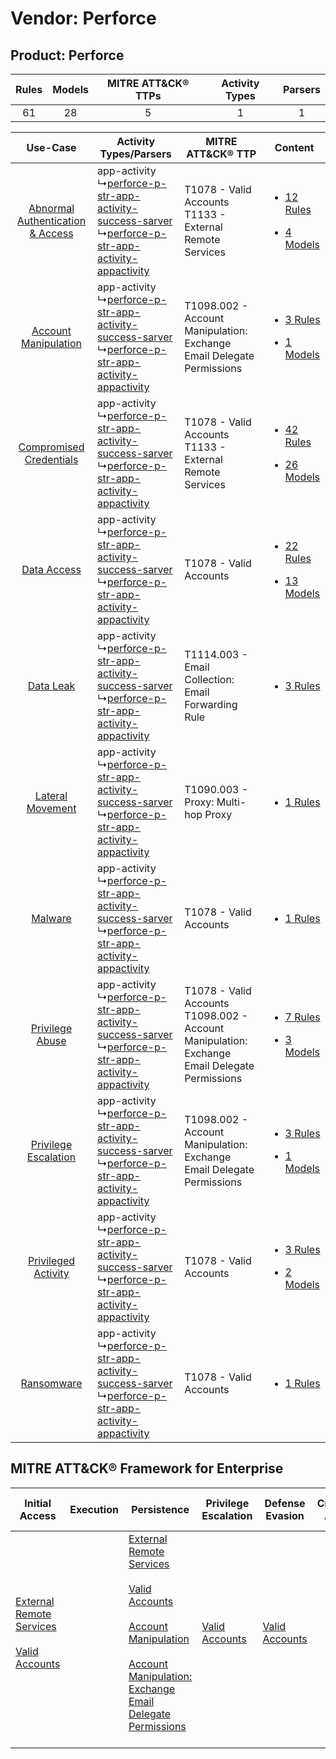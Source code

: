 Vendor: Perforce
================
Product: Perforce
-----------------
| Rules | Models | MITRE ATT&CK® TTPs | Activity Types | Parsers |
|:-----:|:------:|:------------------:|:--------------:|:-------:|
|  61   |   28   |         5          |       1        |    1    |

|    Use-Case    | Activity Types/Parsers    | MITRE ATT&CK® TTP    | Content    |
|:----:| ---- | ---- | ---- |
| [Abnormal Authentication & Access](../../../UseCases/uc_abnormal_authentication_&_access.md) |  app-activity<br> ↳[perforce-p-str-app-activity-success-sarver](Ps/pC_perforcepstrappactivitysuccesssarver.md)<br> ↳[perforce-p-str-app-activity-appactivity](Ps/pC_perforcepstrappactivityappactivity.md)<br> | T1078 - Valid Accounts<br>T1133 - External Remote Services<br>    | [<ul><li>12 Rules</li></ul><ul><li>4 Models</li></ul>](RM/r_m_perforce_perforce_Abnormal_Authentication_&_Access.md) |
|    [Account Manipulation](../../../UseCases/uc_account_manipulation.md)    |  app-activity<br> ↳[perforce-p-str-app-activity-success-sarver](Ps/pC_perforcepstrappactivitysuccesssarver.md)<br> ↳[perforce-p-str-app-activity-appactivity](Ps/pC_perforcepstrappactivityappactivity.md)<br> | T1098.002 - Account Manipulation: Exchange Email Delegate Permissions<br>    | [<ul><li>3 Rules</li></ul><ul><li>1 Models</li></ul>](RM/r_m_perforce_perforce_Account_Manipulation.md)    |
|          [Compromised Credentials](../../../UseCases/uc_compromised_credentials.md)          |  app-activity<br> ↳[perforce-p-str-app-activity-success-sarver](Ps/pC_perforcepstrappactivitysuccesssarver.md)<br> ↳[perforce-p-str-app-activity-appactivity](Ps/pC_perforcepstrappactivityappactivity.md)<br> | T1078 - Valid Accounts<br>T1133 - External Remote Services<br>    | [<ul><li>42 Rules</li></ul><ul><li>26 Models</li></ul>](RM/r_m_perforce_perforce_Compromised_Credentials.md)         |
|    [Data Access](../../../UseCases/uc_data_access.md)    |  app-activity<br> ↳[perforce-p-str-app-activity-success-sarver](Ps/pC_perforcepstrappactivitysuccesssarver.md)<br> ↳[perforce-p-str-app-activity-appactivity](Ps/pC_perforcepstrappactivityappactivity.md)<br> | T1078 - Valid Accounts<br>    | [<ul><li>22 Rules</li></ul><ul><li>13 Models</li></ul>](RM/r_m_perforce_perforce_Data_Access.md)    |
|    [Data Leak](../../../UseCases/uc_data_leak.md)    |  app-activity<br> ↳[perforce-p-str-app-activity-success-sarver](Ps/pC_perforcepstrappactivitysuccesssarver.md)<br> ↳[perforce-p-str-app-activity-appactivity](Ps/pC_perforcepstrappactivityappactivity.md)<br> | T1114.003 - Email Collection: Email Forwarding Rule<br>    | [<ul><li>3 Rules</li></ul>](RM/r_m_perforce_perforce_Data_Leak.md)    |
|    [Lateral Movement](../../../UseCases/uc_lateral_movement.md)    |  app-activity<br> ↳[perforce-p-str-app-activity-success-sarver](Ps/pC_perforcepstrappactivitysuccesssarver.md)<br> ↳[perforce-p-str-app-activity-appactivity](Ps/pC_perforcepstrappactivityappactivity.md)<br> | T1090.003 - Proxy: Multi-hop Proxy<br>    | [<ul><li>1 Rules</li></ul>](RM/r_m_perforce_perforce_Lateral_Movement.md)    |
|    [Malware](../../../UseCases/uc_malware.md)    |  app-activity<br> ↳[perforce-p-str-app-activity-success-sarver](Ps/pC_perforcepstrappactivitysuccesssarver.md)<br> ↳[perforce-p-str-app-activity-appactivity](Ps/pC_perforcepstrappactivityappactivity.md)<br> | T1078 - Valid Accounts<br>    | [<ul><li>1 Rules</li></ul>](RM/r_m_perforce_perforce_Malware.md)    |
|    [Privilege Abuse](../../../UseCases/uc_privilege_abuse.md)    |  app-activity<br> ↳[perforce-p-str-app-activity-success-sarver](Ps/pC_perforcepstrappactivitysuccesssarver.md)<br> ↳[perforce-p-str-app-activity-appactivity](Ps/pC_perforcepstrappactivityappactivity.md)<br> | T1078 - Valid Accounts<br>T1098.002 - Account Manipulation: Exchange Email Delegate Permissions<br> | [<ul><li>7 Rules</li></ul><ul><li>3 Models</li></ul>](RM/r_m_perforce_perforce_Privilege_Abuse.md)    |
|    [Privilege Escalation](../../../UseCases/uc_privilege_escalation.md)    |  app-activity<br> ↳[perforce-p-str-app-activity-success-sarver](Ps/pC_perforcepstrappactivitysuccesssarver.md)<br> ↳[perforce-p-str-app-activity-appactivity](Ps/pC_perforcepstrappactivityappactivity.md)<br> | T1098.002 - Account Manipulation: Exchange Email Delegate Permissions<br>    | [<ul><li>3 Rules</li></ul><ul><li>1 Models</li></ul>](RM/r_m_perforce_perforce_Privilege_Escalation.md)    |
|    [Privileged Activity](../../../UseCases/uc_privileged_activity.md)    |  app-activity<br> ↳[perforce-p-str-app-activity-success-sarver](Ps/pC_perforcepstrappactivitysuccesssarver.md)<br> ↳[perforce-p-str-app-activity-appactivity](Ps/pC_perforcepstrappactivityappactivity.md)<br> | T1078 - Valid Accounts<br>    | [<ul><li>3 Rules</li></ul><ul><li>2 Models</li></ul>](RM/r_m_perforce_perforce_Privileged_Activity.md)    |
|    [Ransomware](../../../UseCases/uc_ransomware.md)    |  app-activity<br> ↳[perforce-p-str-app-activity-success-sarver](Ps/pC_perforcepstrappactivitysuccesssarver.md)<br> ↳[perforce-p-str-app-activity-appactivity](Ps/pC_perforcepstrappactivityappactivity.md)<br> | T1078 - Valid Accounts<br>    | [<ul><li>1 Rules</li></ul>](RM/r_m_perforce_perforce_Ransomware.md)    |

MITRE ATT&CK® Framework for Enterprise
--------------------------------------
| Initial Access                                                                                                                                   | Execution | Persistence                                                                                                                                                                                                                                                                                                                                 | Privilege Escalation                                                | Defense Evasion                                                     | Credential Access | Discovery | Lateral Movement | Collection                                                                                                                                                            | Command and Control                                                                                                                       | Exfiltration | Impact |
| ------------------------------------------------------------------------------------------------------------------------------------------------ | --------- | ------------------------------------------------------------------------------------------------------------------------------------------------------------------------------------------------------------------------------------------------------------------------------------------------------------------------------------------- | ------------------------------------------------------------------- | ------------------------------------------------------------------- | ----------------- | --------- | ---------------- | --------------------------------------------------------------------------------------------------------------------------------------------------------------------- | ----------------------------------------------------------------------------------------------------------------------------------------- | ------------ | ------ |
| [External Remote Services](https://attack.mitre.org/techniques/T1133)<br><br>[Valid Accounts](https://attack.mitre.org/techniques/T1078)<br><br> |           | [External Remote Services](https://attack.mitre.org/techniques/T1133)<br><br>[Valid Accounts](https://attack.mitre.org/techniques/T1078)<br><br>[Account Manipulation](https://attack.mitre.org/techniques/T1098)<br><br>[Account Manipulation: Exchange Email Delegate Permissions](https://attack.mitre.org/techniques/T1098/002)<br><br> | [Valid Accounts](https://attack.mitre.org/techniques/T1078)<br><br> | [Valid Accounts](https://attack.mitre.org/techniques/T1078)<br><br> |                   |           |                  | [Email Collection](https://attack.mitre.org/techniques/T1114)<br><br>[Email Collection: Email Forwarding Rule](https://attack.mitre.org/techniques/T1114/003)<br><br> | [Proxy: Multi-hop Proxy](https://attack.mitre.org/techniques/T1090/003)<br><br>[Proxy](https://attack.mitre.org/techniques/T1090)<br><br> |              |        |